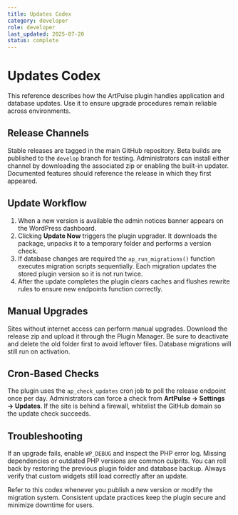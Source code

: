 ```yaml
---
title: Updates Codex
category: developer
role: developer
last_updated: 2025-07-20
status: complete
---
```


# Updates Codex

This reference describes how the ArtPulse plugin handles application and database updates. Use it to ensure upgrade procedures remain reliable across environments.

## Release Channels
Stable releases are tagged in the main GitHub repository. Beta builds are published to the `develop` branch for testing. Administrators can install either channel by downloading the associated zip or enabling the built-in updater. Documented features should reference the release in which they first appeared.

## Update Workflow
1. When a new version is available the admin notices banner appears on the WordPress dashboard.
2. Clicking **Update Now** triggers the plugin upgrader. It downloads the package, unpacks it to a temporary folder and performs a version check.
3. If database changes are required the `ap_run_migrations()` function executes migration scripts sequentially. Each migration updates the stored plugin version so it is not run twice.
4. After the update completes the plugin clears caches and flushes rewrite rules to ensure new endpoints function correctly.

## Manual Upgrades
Sites without internet access can perform manual upgrades. Download the release zip and upload it through the Plugin Manager. Be sure to deactivate and delete the old folder first to avoid leftover files. Database migrations will still run on activation.

## Cron-Based Checks
The plugin uses the `ap_check_updates` cron job to poll the release endpoint once per day. Administrators can force a check from **ArtPulse → Settings → Updates**. If the site is behind a firewall, whitelist the GitHub domain so the update check succeeds.

## Troubleshooting
If an upgrade fails, enable `WP_DEBUG` and inspect the PHP error log. Missing dependencies or outdated PHP versions are common culprits. You can roll back by restoring the previous plugin folder and database backup. Always verify that custom widgets still load correctly after an update.

Refer to this codex whenever you publish a new version or modify the migration system. Consistent update practices keep the plugin secure and minimize downtime for users.